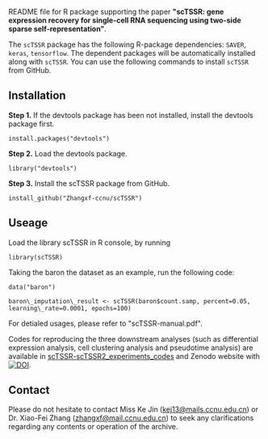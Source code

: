 README file for R package supporting the paper **"scTSSR: gene expression recovery for single-cell RNA sequencing using two-side sparse self-representation"**.


The `scTSSR` package has the following R-package dependencies: `SAVER`, `keras`, `tensorflow`.
The dependent packages will be automatically installed along with `scTSSR`. You can use the following commands to install `scTSSR` from GitHub.

Installation
----------------------
**Step 1.** If the devtools package has been not installed, install the devtools package first. 

`install.packages("devtools")`

**Step 2.** Load the devtools package.

`library("devtools")`

**Step 3.** Install the scTSSR package from GitHub.

`install_github("Zhangxf-ccnu/scTSSR")`


Useage
----------------------
Load the library scTSSR in R console, by running

`library(scTSSR)`

Taking the baron the dataset as an example, run the following code:

`data("baron")`

`baron\_imputation\_result <- scTSSR(baron$count.samp, percent=0.05, learning\_rate=0.0001, epochs=100)`

For detialed usages, please refer to "scTSSR-manual.pdf".

Codes for reproducing the three downstream analyses (such as differential expression analysis, cell clustering analysis and pseudotime analysis) are available in [scTSSR-scTSSR2_experiments_codes](https://github.com/Zhangxf-ccnu/scTSSR-scTSSR2_experiments_codes) and Zenodo website with [![DOI](https://zenodo.org/badge/DOI/10.5281/zenodo.6423597.svg)](https://doi.org/10.5281/zenodo.6423597).


Contact
------------------------
Please do not hesitate to contact Miss Ke Jin (kej13@mails.ccnu.edu.cn) or Dr. Xiao-Fei Zhang (zhangxf@mail.ccnu.edu.cn) to seek any clarifications regarding any contents or operation of the archive.







